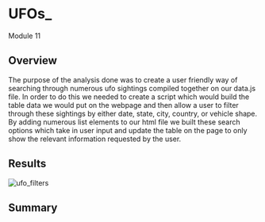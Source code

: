 # UFOs_
Module 11

## Overview
The purpose of the analysis done was to create a user friendly way of searching through numerous ufo sightings compiled together on our data.js file. In order to do this we needed to create a script which would build the table data we would put on the webpage and then allow a user to filter through these sightings by either date, state, city, country, or vehicle shape.  By adding numerous list elements to our html file we built these search options which take in user input and update the table on the page to only show the relevant information requested by the user.

## Results

![ufo_filters](https://github.com/sbull32/UFOs_/blob/main/ufofilters.png)

## Summary

